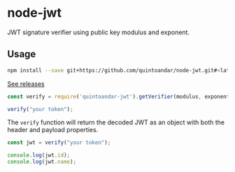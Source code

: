 # node-jwt

JWT signature verifier using public key modulus and exponent.


## Usage

```sh
npm install --save git+https://github.com/quintoandar/node-jwt.git#<latest-release-version>
```
[See releases](https://github.com/quintoandar/node-jwt/releases)


```js
const verify = require('quintoandar-jwt').getVerifier(modulus, exponent);

verify("your token");
```

The `verify` function will return the decoded JWT as an object with both the header and payload properties.

```js
const jwt = verify("your token");

console.log(jwt.id);
console.log(jwt.name);
```
